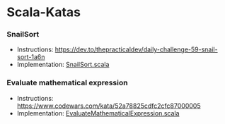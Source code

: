 # Scala-Katas

### SnailSort
- Instructions: https://dev.to/thepracticaldev/daily-challenge-59-snail-sort-1a6n
- Implementation: [SnailSort.scala](src/main/scala/snailsort/SnailSort.scala)

### Evaluate mathematical expression 
- Instructions: https://www.codewars.com/kata/52a78825cdfc2cfc87000005
- Implementation: [EvaluateMathematicalExpression.scala](src/main/scala/evaluate/EvaluateMathematicalExpression.scala)

